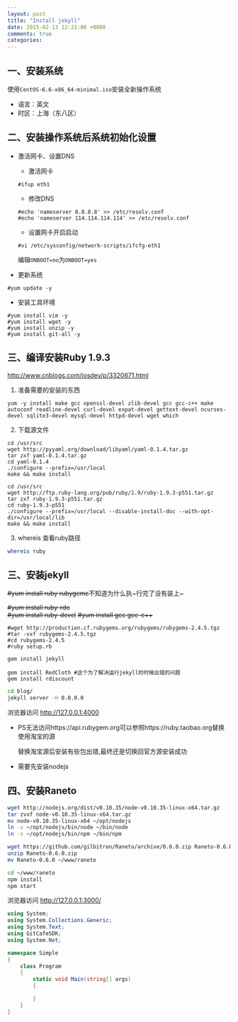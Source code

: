 ```yaml
---
layout: post
title: "Install jekyll"
date: 2015-02-13 12:21:00 +0800
comments: true
categories: 
---
```


一、安装系统
--------------------------
使用`CentOS-6.6-x86_64-minimal.iso`安装全新操作系统

- 语言：英文
- 时区：上海（东八区）

二、安装操作系统后系统初始化设置
--------------------------------

- 激活网卡、设置DNS
	- 激活网卡
    
	```
	#ifup eth1
	```

	- 修改DNS
    
	```
	#echo 'nameserver 8.8.8.8' >> /etc/resolv.conf
	#echo 'nameserver 114.114.114.114' >> /etc/resolv.conf
	```

	- 设置网卡开启启动
    
	```
	#vi /etc/sysconfig/network-scripts/ifcfg-eth1
	```
	编辑`ONBOOT=no`为`ONBOOT=yes`
	
- 更新系统

```
#yum update -y
```

- 安装工具环境

```
#yum install vim -y
#yum install wget -y
#yum install unzip -y
#yum install git-all -y
```

三、编译安装Ruby 1.9.3
--------------------------

http://www.cnblogs.com/iosdev/p/3320671.html

1. 准备需要的安装的东西

```
yum -y install make gcc openssl-devel zlib-devel gcc gcc-c++ make autoconf readline-devel curl-devel expat-devel gettext-devel ncurses-devel sqlite3-devel mysql-devel httpd-devel wget which
```

2. 下载源文件

```
cd /usr/src
wget http://pyyaml.org/download/libyaml/yaml-0.1.4.tar.gz
tar zxf yaml-0.1.4.tar.gz
cd yaml-0.1.4
./configure --prefix=/usr/local
make && make install
```

``` 
cd /usr/src
wget http://ftp.ruby-lang.org/pub/ruby/1.9/ruby-1.9.3-p551.tar.gz
tar zxf ruby-1.9.3-p551.tar.gz
cd ruby-1.9.3-p551
./configure --prefix=/usr/local --disable-install-doc --with-opt-dir=/usr/local/lib
make && make install
```
<!--
	- 编译Ruby的时候遇到错误
    
	```
	ossl_pkey_ec.c:765: warning: assignment makes pointer from integer without a cast
	ossl_pkey_ec.c:819: error: ‘EC_GROUP_new_curve_GF2m’ undeclared (first use in this function)
	ossl_pkey_ec.c:819: error: (Each undeclared identifier is reported only once
	ossl_pkey_ec.c:819: error: for each function it appears in.)
	ossl_pkey_ec.c: In function ‘ossl_ec_group_set_seed’:
	ossl_pkey_ec.c:1114: warning: comparison between signed and unsigned integer expressions
	make[1]: *** [ossl_pkey_ec.o] Error 1
	make[1]: Leaving directory `/usr/src/ruby-1.9.2-p330/ext/openssl'
	make: *** [mkmain.sh] Error 1
	```
    
	解决办法参照如下网页
	http://blog.csdn.net/iefreer/article/details/18828515
-->
3. whereis 查看ruby路径

``` sh
whereis ruby
```

三、安装jekyll
-----------------------------

~~#yum install ruby rubygemc~~不知道为什么执~行完了没有装上~

~~#yum install ruby-rdo~~    
~~#yum install ruby-devel~~
~~#yum install gcc gcc-c++~~


```
#wget http://production.cf.rubygems.org/rubygems/rubygems-2.4.5.tgz
#tar -vxf rubygems-2.4.5.tgz
#cd rubygems-2.4.5
#ruby setup.rb
```
```
gem install jekyll

gem install RedCloth #这个为了解决运行jekyll的时候出错的问题
gem install rdiscount
```

``` sh
cd blog/
jekyll server -H 0.0.0.0
```
浏览器访问 http://127.0.0.1:4000


- PS无法访问https://api.rubygem.org可以参照https://ruby.taobao.org替换使用淘宝的源

    替换淘宝源后安装有些包出错,最终还是切换回官方源安装成功
    
- 需要先安装nodejs


四、安装Raneto
-------------------------

``` bash
wget http://nodejs.org/dist/v0.10.35/node-v0.10.35-linux-x64.tar.gz
tar zvxf node-v0.10.35-linux-x64.tar.gz
mv node-v0.10.35-linux-x64 ~/opt/nodejs
ln -s ~/opt/nodejs/bin/node ~/bin/node
ln -s ~/opt/nodejs/bin/npm ~/bin/npm
```
``` bash
wget https://github.com/gilbitron/Raneto/archive/0.6.0.zip Raneto-0.6.0.zip
unzip Raneto-0.6.0.zip
mv Raneto-0.6.0 ~/www/raneto

cd ~/www/raneto
npm install
npm start
```
浏览器访问 http://127.0.0.1:3000/

```csharp
using System;
using System.Collections.Generic;
using System.Text;
using GitCafeSDK;
using System.Net;

namespace Simple
{
    class Program
    {
        static void Main(string[] args)
        {

        }
    }
}
```
